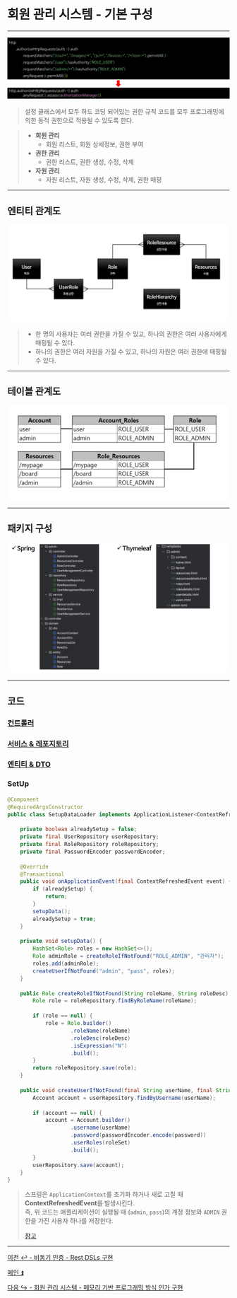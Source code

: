 # 회원 관리 시스템 - 기본 구성

---

![img.png](image/img.png)

> 설정 클래스에서 모두 하드 코딩 되어있는 권한 규칙 코드를 모두 프로그래밍에 의한 동적 권한으로 적용될 수 있도록 한다.

> - **회원 관리**
>   - 회원 리스트, 회원 상세정보, 권한 부여
> - **권한 관리**
>   - 권한 리스트, 권한 생성, 수정, 삭제
> - **자원 관리**
>   - 자원 리스트, 자원 생성, 수정, 삭제, 권한 매핑

---

## 엔티티 관계도

![img_1.png](image/img_1.png)

> - 한 명의 사용자는 여러 권한을 가질 수 있고, 하나의 권한은 여러 사용자에게 매핑될 수 있다.
> - 하나의 권한은 여러 자원을 가질 수 있고, 하나의 자원은 여러 권한에 매핑될 수 있다.

---

## 테이블 관계도

![img_2.png](image/img_2.png)

---

## 패키지 구성

![img_3.png](image/img_3.png)

---

## 코드

### [컨트롤러](https://github.com/genesis12345678/TIL/blob/main/Spring/security/security/Projects/%ED%9A%8C%EC%9B%90_%EA%B4%80%EB%A6%AC_%EC%8B%9C%EC%8A%A4%ED%85%9C/%EA%B8%B0%EB%B3%B8%EA%B5%AC%EC%84%B1/code/Controller.md)
### [서비스 & 레포지토리](https://github.com/genesis12345678/TIL/blob/main/Spring/security/security/Projects/%ED%9A%8C%EC%9B%90_%EA%B4%80%EB%A6%AC_%EC%8B%9C%EC%8A%A4%ED%85%9C/%EA%B8%B0%EB%B3%B8%EA%B5%AC%EC%84%B1/code/Service.md)
### [엔티티 & DTO](https://github.com/genesis12345678/TIL/blob/main/Spring/security/security/Projects/%ED%9A%8C%EC%9B%90_%EA%B4%80%EB%A6%AC_%EC%8B%9C%EC%8A%A4%ED%85%9C/%EA%B8%B0%EB%B3%B8%EA%B5%AC%EC%84%B1/code/Entity.md)
### SetUp
```java
@Component
@RequiredArgsConstructor
public class SetupDataLoader implements ApplicationListener<ContextRefreshedEvent> {

    private boolean alreadySetup = false;
    private final UserRepository userRepository;
    private final RoleRepository roleRepository;
    private final PasswordEncoder passwordEncoder;

    @Override
    @Transactional
    public void onApplicationEvent(final ContextRefreshedEvent event) {
        if (alreadySetup) {
            return;
        }
        setupData();
        alreadySetup = true;
    }

    private void setupData() {
        HashSet<Role> roles = new HashSet<>();
        Role adminRole = createRoleIfNotFound("ROLE_ADMIN", "관리자");
        roles.add(adminRole);
        createUserIfNotFound("admin", "pass", roles);
    }

    public Role createRoleIfNotFound(String roleName, String roleDesc) {
        Role role = roleRepository.findByRoleName(roleName);

        if (role == null) {
            role = Role.builder()
                    .roleName(roleName)
                    .roleDesc(roleDesc)
                    .isExpression("N")
                    .build();
        }
        return roleRepository.save(role);
    }

    public void createUserIfNotFound(final String userName, final String password, Set<Role> roleSet) {
        Account account = userRepository.findByUsername(userName);

        if (account == null) {
            account = Account.builder()
                    .username(userName)
                    .password(passwordEncoder.encode(password))
                    .userRoles(roleSet)
                    .build();
        }
        userRepository.save(account);
    }
}
```
> 스프링은 `ApplicationContext`를 초기화 하거나 새로 고칠 때 **ContextRefreshedEvent**를 발생시킨다.<br>
> 즉, 위 코드는 애플리케이션이 실행될 때 (`admin`, `pass`)의 계정 정보와 `ADMIN` 권한을 가진 사용자 하나를 저장한다.
> 
> [참고](https://eblo.tistory.com/165)

---

[이전 ↩️ - 비동기 인증 - Rest DSLs 구현](https://github.com/genesis12345678/TIL/blob/main/Spring/security/security/Projects/%EB%B9%84%EB%8F%99%EA%B8%B0_%EC%9D%B8%EC%A6%9D/DSLs/Main.md)

[메인 ⏫](https://github.com/genesis12345678/TIL/blob/main/Spring/security/security/main.md)

[다음 ↪️ - 회원 관리 시스템 - 메모리 기반 프로그래밍 방식 인가 구현](https://github.com/genesis12345678/TIL/blob/main/Spring/security/security/Projects/%ED%9A%8C%EC%9B%90_%EA%B4%80%EB%A6%AC_%EC%8B%9C%EC%8A%A4%ED%85%9C/%EB%A9%94%EB%AA%A8%EB%A6%AC%EA%B8%B0%EB%B0%98/Main.md)